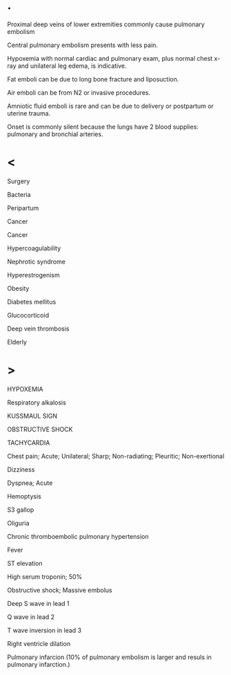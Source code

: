 # .

Proximal deep veins of lower extremities commonly cause pulmonary embolism

Central pulmonary embolism presents with less pain.

Hypoxemia with normal cardiac and pulmonary exam, plus normal chest x-ray and unilateral leg edema, is indicative.

Fat emboli can be due to long bone fracture and liposuction.

Air emboli can be from N2 or invasive procedures.

Amniotic fluid emboli is rare and can be due to delivery or postpartum or uterine trauma.

Onset is commonly silent because the lungs have 2 blood supplies: pulmonary and bronchial arteries.

# <

Surgery

Bacteria

Peripartum

Cancer

Cancer

Hypercoagulability

Nephrotic syndrome

Hyperestrogenism

Obesity

Diabetes mellitus

Glucocorticoid

Deep vein thrombosis

Elderly

# >

HYPOXEMIA

Respiratory alkalosis

KUSSMAUL SIGN

OBSTRUCTIVE SHOCK

TACHYCARDIA

Chest pain; Acute; Unilateral; Sharp; Non-radiating; Pleuritic; Non-exertional

Dizziness

Dyspnea; Acute

Hemoptysis

S3 gallop

Oliguria

Chronic thromboembolic pulmonary hypertension

Fever

ST elevation

High serum troponin; 50%

Obstructive shock; Massive embolus

Deep S wave in lead 1

Q wave in lead 2

T wave inversion in lead 3

Right ventricle dilation

Pulmonary infarcion (10% of pulmonary embolism is larger and resuls in pulmonary infarction.)
